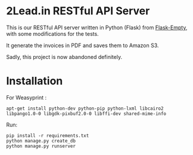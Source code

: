 2Lead.in RESTful API Server
======================================================

This is our RESTful API server written in Python (Flask) from [Flask-Empty](https://github.com/italomaia/flask-empty),
with some modifications for the tests.

It generate the invoices in PDF and saves them to Amazon S3.

Sadly, this project is now abandoned definitely.



Installation
============


For Weasyprint :

    apt-get install python-dev python-pip python-lxml libcairo2 libpango1.0-0 libgdk-pixbuf2.0-0 libffi-dev shared-mime-info


Run:

    pip install -r requirements.txt
    python manage.py create_db
    python manage.py runserver
